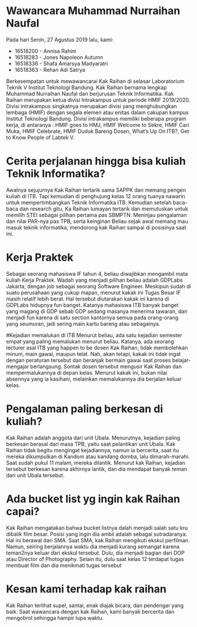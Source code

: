 # Wawancara Muhammad Nurraihan Naufal
Pada hari Senin, 27 Agustus 2019 lalu, kami:
- 16518200 - Annisa Rahim
- 16518283 - Jones Napoleon Autumn
- 16518336 - Shafa Amarsya Madyaratri
- 16518363 - Rehan Adi Satrya

Berkesempatan untuk mewawancarai Kak Raihan di selasar Laboratorium Teknik V Institut Teknologi Bandung. Kak Raihan bernama lengkap Muhammad Nurraihan Naufal dan berjurusan Teknik Informatika. Kak Raihan merupakan ketua divisi Intrakampus untuk periode HMIF 2019/2020. Divisi intrakampus singkatnya merupakan divisi yang menghubungkan lembaga (HMIF) dengan segala elemen atau enitas dalam cakupan kampus Institut Teknologi Bandung. Divisi intrakampus memiliki beberapa program kerja, di antaranya : HMIF goes to HMJ, HMIF Welcome to Sekre, HMIF Cari Muka, HMIF Celebrate, HMIF Duduk Bareng Dosen, What’s Up On ITB?, Get to Know People of Labtek V.

# Cerita perjalanan hingga bisa kuliah Teknik Informatika?
Awalnya sejujurnya Kak Raihan tertarik sama SAPPK dan memang pengen kuliah di ITB. Tapi kemudian di penghujung kelas 12 orang tuanya nawarin untuk mempertimbangkan Teknik Informatika ITB. Kemudian setelah baca-baca dan research gitu, Ka Raihan lumayan tertarik dan memutuskan untuk memilih STEI sebagai pilihan pertama pas SBMPTN. Meninjau pengalaman dan nilai PAR-nya pas TPB, serta keinginan Beliau sejak awal memang mau masuk teknik informatika, mendorong kak Raihan sampai di posisinya saat ini.

# Kerja Praktek
  Sebagai seorang mahasiswa IF tahun 4, beliau diwajibkan mengambil mata kuliah Kerja Praktek. Wadah yang menjadi pilihan beliau adalah GDPLabs Jakarta, dengan job sebagai seorang Software Engineer. Meskipun sudah di suatu perusahaan yang cukup mapan, menurut kakak ini Tugas Besar IF masih relatif lebih berat. Hal tersebut diutarakan kakak ini karena di GDPLabs hidupnya fun banget. Katanya mahasiswa ITB banyak banget yang magang di GDP sebab GDP sedang masanya menerima tawaran, dan menjadi fun karena di satu section kantornya semua pada orang-orang yang seumuran, jadi sering main kartu bareng atau sebagainya.

#Kejadian memalukan di ITB
  Menurut beliau, ada satu kejadian semester empat yang paling memalukan menurut beliau. Katanya, ada seorang lecturer asal ITB yang happen to be dosen Kak Raihan, tidak membolehkan minum, main gawai, maupun telat. Nah, akan tetapi, kakak ini tidak ingat dengan peraturan tersebut dan beranjak bermain gawai saat proses belajar-mengajar berlangsung. Sontak dosen tersebut mengusir Kak Raihan dan mempermalukannya di depan kelas. Menurut kakak ini, bukan nilai absennya yang ia kasihani, melainkan memalukannya dia berjalan keluar kelas.

# Pengalaman paling berkesan di kuliah?
  Kak Raihan adalah anggota dari unit Ubala. Menurutnya, kejadian paling berkesan berasal dari masa TPB, yaitu saat pelantikan unit Ubala. Kak Raihan tidak begitu mengingat kejadiannya, namun ia bercerita, saat itu mereka dikumpulkan di Kandom atau kandang domba, lalu dimarah-marahi. Saat sudah pukul 11 malam, mereka dilantik. Menurut kak Raihan, kejadian tersebut berkesan karena akhirnya lantik, dan dia mendapat banyak teman dari unit Ubala tersebut.
  
# Ada bucket list yg ingin kak Raihan capai?
  Kak Raihan mengatakan bahwa bucket listnya dalah menjadi salah satu kru dibalik film besar. Posisi yang ingin dia ambil adalah sebagai sutradaranya. Hal ini berawal dari SMA. Saat SMA, kak Raihan mengikuti ekskul perfilman. Namun, seiring berjalannya waktu dia menjadi kurang semangat karena teman2nya keluar dari ekskul tersebut. Dulu, dia menjadi bagian dari DOP atau Director of Photography. Selain itu, dulu saat kelas 12 terdapat tugas membuat film dan dia menikmati tugas tersebut
  
  
  
  
# Kesan kami terhadap kak raihan
Kak Raihan terlihat supel, santai, enak diajak bicara, dan pendengar yang baik. Saat wawancara dengan kak Raihan, kami banyak bercerita dan mengobrol sehingga hampir lupa waktu.


